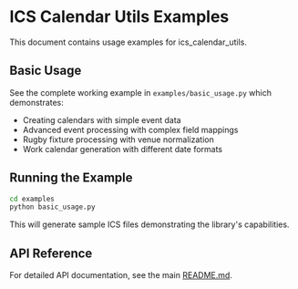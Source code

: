 # ICS Calendar Utils Examples

This document contains usage examples for ics_calendar_utils.

## Basic Usage

See the complete working example in `examples/basic_usage.py` which demonstrates:

- Creating calendars with simple event data
- Advanced event processing with complex field mappings
- Rugby fixture processing with venue normalization
- Work calendar generation with different date formats

## Running the Example

```bash
cd examples
python basic_usage.py
```

This will generate sample ICS files demonstrating the library's capabilities.

## API Reference

For detailed API documentation, see the main [README.md](../README.md).

